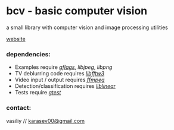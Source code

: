 # bcv - basic computer vision

a small library with computer vision and image processing utilities

[website](http://vasiliykarasev.github.io/bcv)

### dependencies:

* Examples require [*gflags*](https://code.google.com/p/gflags/), *libjpeg*, *libpng*
* TV deblurring code requires [*libfftw3*](http://www.fftw.org/)
* Video input / output requires [*ffmpeg*](https://www.ffmpeg.org/)
* Detection/classification requires [*liblinear*](http://www.csie.ntu.edu.tw/~cjlin/liblinear/)
* Tests require [*gtest*](https://github.com/google/googletest)

### contact:

vasiliy // karasev00@gmail.com

